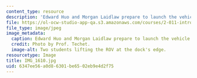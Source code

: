 ```yaml
---
content_type: resource
description: 'Edward Huo and Morgan Laidlaw prepare to launch the vehicle. '
file: https://ol-ocw-studio-app-qa.s3.amazonaws.com/courses/2-011-introduction-to-ocean-science-and-engineering-spring-2006/6347ee56a0d86301be6502eb9e4d2f75_IMG_1610.jpg
file_type: image/jpeg
image_metadata:
  caption: Edward Huo and Morgan Laidlaw prepare to launch the vehicle.
  credit: Photo by Prof. Techet.
  image-alt: Two students lifting the ROV at the dock's edge.
resourcetype: Image
title: IMG_1610.jpg
uid: 6347ee56-a0d8-6301-be65-02eb9e4d2f75
---
```

